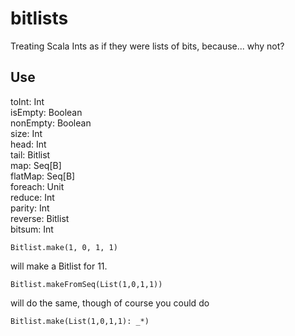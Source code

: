 # bitlists
Treating Scala Ints as if they were lists of bits, because... why not?

## Use

toInt: Int  
isEmpty: Boolean  
nonEmpty: Boolean  
size: Int  
head: Int  
tail: Bitlist  
map: Seq[B]  
flatMap: Seq[B]  
foreach: Unit  
reduce: Int  
parity: Int  
reverse: Bitlist  
bitsum: Int

```Bitlist.make(1, 0, 1, 1)```  

will make a Bitlist for 11.  

```Bitlist.makeFromSeq(List(1,0,1,1))```

will do the same, though of course you could do   

```Bitlist.make(List(1,0,1,1): _*)```
